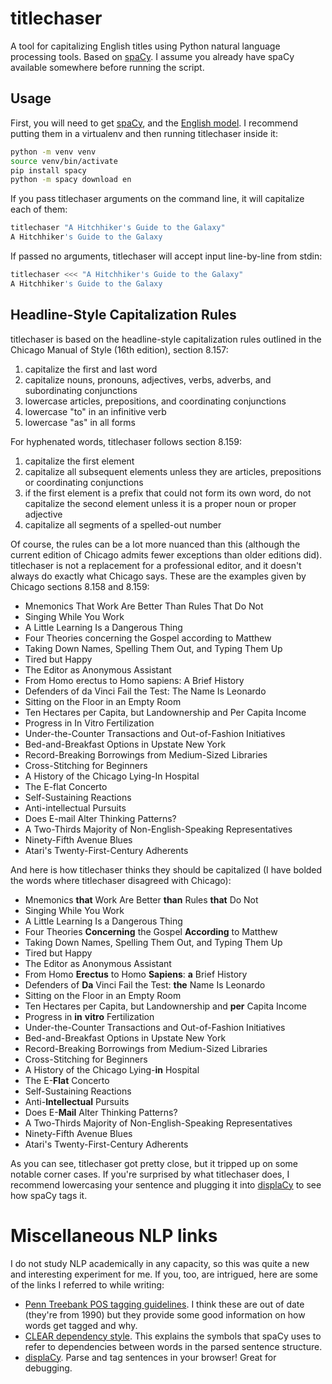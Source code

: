 # titlechaser

A tool for capitalizing English titles using Python natural language processing tools. Based on [spaCy](https://spacy.io). I assume you already have spaCy available somewhere before running the script.

## Usage

First, you will need to get [spaCy](https://spacy.io/docs/usage/), and the [English model](https://spacy.io/docs/usage/models). I recommend putting them in a virtualenv and then running titlechaser inside it:

```bash
python -m venv venv
source venv/bin/activate
pip install spacy
python -m spacy download en
```

If you pass titlechaser arguments on the command line, it will capitalize each of them:

```bash
titlechaser "A Hitchhiker's Guide to the Galaxy"
A Hitchhiker's Guide to the Galaxy
```

If passed no arguments, titlechaser will accept input line-by-line from stdin:

```bash
titlechaser <<< "A Hitchhiker's Guide to the Galaxy"
A Hitchhiker's Guide to the Galaxy
```

## Headline-Style Capitalization Rules

titlechaser is based on the headline-style capitalization rules outlined in the Chicago Manual of Style (16th edition), section 8.157:

1. capitalize the first and last word
2. capitalize nouns, pronouns, adjectives, verbs, adverbs, and subordinating conjunctions
3. lowercase articles, prepositions, and coordinating conjunctions
4. lowercase "to" in an infinitive verb
5. lowercase "as" in all forms

For hyphenated words, titlechaser follows section 8.159:

1. capitalize the first element
2. capitalize all subsequent elements unless they are articles, prepositions or coordinating conjunctions
3. if the first element is a prefix that could not form its own word, do not capitalize the second element unless it is a proper noun or proper adjective
4. capitalize all segments of a spelled-out number

Of course, the rules can be a lot more nuanced than this (although the current edition of Chicago admits fewer exceptions than older editions did). titlechaser is not a replacement for a professional editor, and it doesn't always do exactly what Chicago says. These are the examples given by Chicago sections 8.158 and 8.159:

- Mnemonics That Work Are Better Than Rules That Do Not
- Singing While You Work
- A Little Learning Is a Dangerous Thing
- Four Theories concerning the Gospel according to Matthew
- Taking Down Names, Spelling Them Out, and Typing Them Up
- Tired but Happy
- The Editor as Anonymous Assistant
- From Homo erectus to Homo sapiens: A Brief History
- Defenders of da Vinci Fail the Test: The Name Is Leonardo
- Sitting on the Floor in an Empty Room
- Ten Hectares per Capita, but Landownership and Per Capita Income
- Progress in In Vitro Fertilization
- Under-the-Counter Transactions and Out-of-Fashion Initiatives
- Bed-and-Breakfast Options in Upstate New York
- Record-Breaking Borrowings from Medium-Sized Libraries
- Cross-Stitching for Beginners
- A History of the Chicago Lying-In Hospital
- The E-flat Concerto
- Self-Sustaining Reactions
- Anti-intellectual Pursuits
- Does E-mail Alter Thinking Patterns?
- A Two-Thirds Majority of Non-English-Speaking Representatives
- Ninety-Fifth Avenue Blues
- Atari's Twenty-First-Century Adherents

And here is how titlechaser thinks they should be capitalized (I have bolded the words where titlechaser disagreed with Chicago):

- Mnemonics **that** Work Are Better **than** Rules **that** Do Not
- Singing While You Work
- A Little Learning Is a Dangerous Thing
- Four Theories **Concerning** the Gospel **According** to Matthew
- Taking Down Names, Spelling Them Out, and Typing Them Up
- Tired but Happy
- The Editor as Anonymous Assistant
- From Homo **Erectus** to Homo **Sapiens**: **a** Brief History
- Defenders of **Da** Vinci Fail the Test: **the** Name Is Leonardo
- Sitting on the Floor in an Empty Room
- Ten Hectares per Capita, but Landownership and **per** Capita Income
- Progress in **in** **vitro** Fertilization
- Under-the-Counter Transactions and Out-of-Fashion Initiatives
- Bed-and-Breakfast Options in Upstate New York
- Record-Breaking Borrowings from Medium-Sized Libraries
- Cross-Stitching for Beginners
- A History of the Chicago Lying-**in** Hospital
- The E-**Flat** Concerto
- Self-Sustaining Reactions
- Anti-**Intellectual** Pursuits
- Does E-**Mail** Alter Thinking Patterns?
- A Two-Thirds Majority of Non-English-Speaking Representatives
- Ninety-Fifth Avenue Blues
- Atari's Twenty-First-Century Adherents

As you can see, titlechaser got pretty close, but it tripped up on some notable corner cases. If you're surprised by what titlechaser does, I recommend lowercasing your sentence and plugging it into [displaCy](https://demos.explosion.ai/displacy/) to see how spaCy tags it.

# Miscellaneous NLP links

I do not study NLP academically in any capacity, so this was quite a new and interesting experiment for me. If you, too, are intrigued, here are some of the links I referred to while writing:

- [Penn Treebank POS tagging guidelines](http://repository.upenn.edu/cgi/viewcontent.cgi?article=1603&context=cis_reports). I think these are out of date (they're from 1990) but they provide some good information on how words get tagged and why.
- [CLEAR dependency style](http://www.mathcs.emory.edu/~choi/doc/clear-dependency-2012.pdf). This explains the symbols that spaCy uses to refer to dependencies between words in the parsed sentence structure.
- [displaCy](https://demos.explosion.ai/displacy/). Parse and tag sentences in your browser! Great for debugging.
